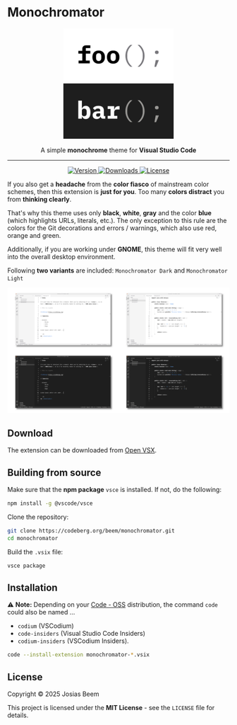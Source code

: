 # Monochromator

<p align="center">
  <img src="./images/icon1024.png" height=250 width=250 />
</p>

<p align="center">
  A simple <b>monochrome</b> theme for <b>Visual Studio Code</b>
</p>

---

<p align="center">
  <a href="https://open-vsx.org/extension/beem/monochromator">
    <img src="https://img.shields.io/open-vsx/v/beem/monochromator?label=Version&color=%233584e4" alt="Version" />
  </a>
  <a href="https://open-vsx.org/extension/beem/monochromator">
    <img src="https://img.shields.io/open-vsx/dt/beem/monochromator?label=Downloads&color=%233584e4" alt="Downloads" />
  </a>
  <a href="./LICENSE">
    <img src="https://img.shields.io/badge/License-MIT-%233584e4" alt="License" />
  </a>
</p>

If you also get a **headache** from the **color fiasco** of mainstream color schemes, then this extension is **just for you**. Too many **colors distract** you from **thinking clearly**.

That's why this theme uses only **black**, **white**, **gray** and the color **blue** (which highlights URLs, literals, etc.). The only exception to this rule are the colors for the Git decorations and errors / warnings, which also use red, orange and green.

Additionally, if you are working under **GNOME**, this theme will fit very well into the overall desktop environment.

Following **two variants** are included: `Monochromator Dark` and `Monochromator Light`

![Screenshots](./images/screenshots.png)

## Download

The extension can be downloaded from [Open VSX](https://open-vsx.org/extension/beem/monochromator).

## Building from source

Make sure that the **npm package** `vsce` is installed. If not, do the following:

```sh
npm install -g @vscode/vsce
```

Clone the repository:

```sh
git clone https://codeberg.org/beem/monochromator.git
cd monochromator
```

Build the `.vsix` file:

```sh
vsce package
```

## Installation

⚠️ **Note:** Depending on your [Code - OSS](https://github.com/microsoft/vscode) distribution, the command `code` could also be named ...
- `codium` (VSCodium)
- `code-insiders` (Visual Studio Code Insiders)
- `codium-insiders` (VSCodium Insiders).

```sh
code --install-extension monochromator-*.vsix
```

## License

Copyright © 2025 Josias Beem

This project is licensed under the **MIT License** - see the `LICENSE` file for details.

